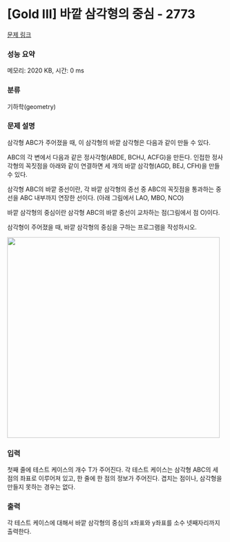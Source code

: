# [Gold III] 바깥 삼각형의 중심 - 2773 

[문제 링크](https://www.acmicpc.net/problem/2773) 

### 성능 요약

메모리: 2020 KB, 시간: 0 ms

### 분류

기하학(geometry)

### 문제 설명

<p>삼각형 ABC가 주어졌을 때, 이 삼각형의 바깥 삼각형은 다음과 같이 만들 수 있다.</p>



<p>ABC의 각 변에서 다음과 같은 정사각형(ABDE, BCHJ, ACFG)을 만든다. 인접한 정사각형의 꼭짓점을 아래와 같이 연결하면 세 개의 바깥 삼각형(AGD, BEJ, CFH)을 만들 수 있다.</p>



<p>삼각형 ABC의 바깥 중선이란, 각 바깥 삼각형의 중선 중 ABC의 꼭짓점을 통과하는 중선을 ABC 내부까지 연장한 선이다. (아래 그림에서 LAO, MBO, NCO)</p>



<p>바깥 삼각형의 중심이란 삼각형 ABC의 바깥 중선이 교차하는 점(그림에서 점 O)이다.</p>



<p>삼각형이 주어졌을 때, 바깥 삼각형의 중심을 구하는 프로그램을 작성하시오.</p>



<p><img alt="" src="https://www.acmicpc.net/upload/images/extriangle.png" style="height:465px; width:492px"></p>

### 입력 

 <p>첫째 줄에 테스트 케이스의 개수 T가 주어진다. 각 테스트 케이스는 삼각형 ABC의 세 점의 좌표로 이루어져 있고, 한 줄에 한 점의 정보가 주어진다. 겹치는 점이나, 삼각형을 만들지 못하는 경우는 없다.</p>

### 출력 

 <p>각 테스트 케이스에 대해서 바깥 삼각형의 중심의 x좌표와 y좌표를 소수 넷째자리까지 출력한다.</p>

